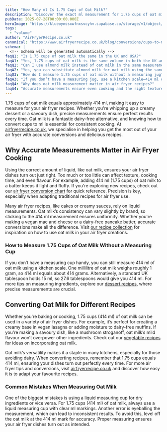 ```yaml
---
title: "How Many ml Is 1.75 Cups of Oat Milk?"
description: "Discover the exact ml measurement for 1.75 cups of oat milk with our easy conversion guide—perfect for air fryer recipes and baking!"
pubDate: 2025-07-28T00:00:00.000Z
heroImage: "https://klueoymssxwfnxsvcyhv.supabase.co/storage/v1/object/public/Shmucket/how-many-ml-is-1-75-cups-of-oat-milk.webp"
tags:
  - "volume"
author: "AirFryerRecipe.co.uk"
canonical: "https://www.airfryerrecipe.co.uk/blog/conversions/cups-to-ml/how-many-ml-is-1-75-cups-of-oat-milk"
schema: |
  <!-- Schema will be generated automatically -->
faqQ1: "Is 1.75 cups of oat milk the same in the UK and USA?"
faqA1: "Yes, 1.75 cups of oat milk is the same volume in both the UK and USA, equalling approximately 414 ml. However, cup sizes can vary slightly in other countries, so it’s best to use a standard measuring cup or convert to millilitres for precision."
faqQ2: "Can I use almond milk instead of oat milk in the same measurement?"
faqA2: "Yes, you can substitute almond milk for oat milk using the same 1.75 cups (414 ml) measurement. However, almond milk has a thinner consistency, which might slightly affect the texture of your dish. Adjust other ingredients if needed."
faqQ3: "How do I measure 1.75 cups of oat milk without a measuring jug?"
faqA3: "If you don’t have a measuring jug, use a kitchen scale—414 ml of oat milk weighs about 414 grams. Alternatively, use tablespoons (27.6 tbsp = 414 ml) or a standard drinking glass marked with measurements."
faqQ4: "Why does oat milk measurement matter in air fryer recipes?"
faqA4: "Accurate measurements ensure even cooking and the right texture in air fryer recipes. Too much or too little oat milk can affect baking times, moisture levels, and overall dish quality. Stick to 414 ml for best results."
---
```

<p>1.75 cups of oat milk equals approximately 414 ml, making it easy to measure for your air fryer recipes. Whether you're whipping up a creamy dessert or a savoury dish, precise measurements ensure perfect results every time. Oat milk is a fantastic dairy-free alternative, and knowing how to convert cups to ml is essential for consistent cooking. At <a href=https://www.airfryerrecipe.co.uk>airfryerrecipe.co.uk</a>, we specialise in helping you get the most out of your air fryer with accurate conversions and delicious recipes.</p>

<h2>Why Accurate Measurements Matter in Air Fryer Cooking</h2>  
<p>Using the correct amount of liquid, like oat milk, ensures your air fryer dishes turn out just right. Too much or too little can affect texture, cooking time, and even flavour. For example, adding 414 ml (1.75 cups) of oat milk to a batter keeps it light and fluffy. If you're exploring new recipes, check out our <a href=https://www.airfryerrecipe.co.uk/air-fryer-conversion-chart>air fryer conversion chart</a> for quick reference. Precision is key, especially when adapting traditional recipes for air fryer use.</p>  

<p>Many air fryer recipes, like cakes or creamy sauces, rely on liquid measurements. Oat milk’s consistency can vary slightly by brand, so sticking to the 414 ml measurement ensures uniformity. Whether you're making a vegan mac and cheese or a dairy-free pancake batter, accurate conversions make all the difference. Visit <a href=https://www.airfryerrecipe.co.uk/recipes>our recipe collection</a> for inspiration on how to use oat milk in your air fryer creations.</p>  

<h3>How to Measure 1.75 Cups of Oat Milk Without a Measuring Cup</h3>  
<p>If you don’t have a measuring cup handy, you can still measure 414 ml of oat milk using a kitchen scale. One millilitre of oat milk weighs roughly 1 gram, so 414 ml equals about 414 grams. Alternatively, a standard UK tablespoon holds 15 ml, so 27.6 tablespoons would give you 414 ml. For more tips on measuring ingredients, explore our <a href=https://www.airfryerrecipe.co.uk/recipe-category/dessert>dessert recipes</a>, where precise measurements are crucial.</p>  

<h2>Converting Oat Milk for Different Recipes</h2>  
<p>Whether you're baking or cooking, 1.75 cups (414 ml) of oat milk can be used in a variety of air fryer dishes. For example, it’s perfect for creating a creamy base in vegan lasagna or adding moisture to dairy-free muffins. If you're making a savoury dish, like a mushroom stroganoff, oat milk’s mild flavour won’t overpower other ingredients. Check out our <a href=https://www.airfryerrecipe.co.uk/recipe-category/vegetables>vegetable recipes</a> for ideas on incorporating oat milk.</p>  

<p>Oat milk’s versatility makes it a staple in many kitchens, especially for those avoiding dairy. When converting recipes, remember that 1.75 cups equals 414 ml, ensuring your dishes turn out perfectly every time. For more air fryer tips and conversions, visit <a href=https://www.airfryerrecipe.co.uk>airfryerrecipe.co.uk</a> and discover how easy it is to adapt your favourite recipes.</p>  

<h3>Common Mistakes When Measuring Oat Milk</h3>  
<p>One of the biggest mistakes is using a liquid measuring cup for dry ingredients or vice versa. For 1.75 cups (414 ml) of oat milk, always use a liquid measuring cup with clear ml markings. Another error is eyeballing the measurement, which can lead to inconsistent results. To avoid this, level off the oat milk at the 414 ml mark for accuracy. Proper measuring ensures your air fryer dishes turn out as intended.</p>
